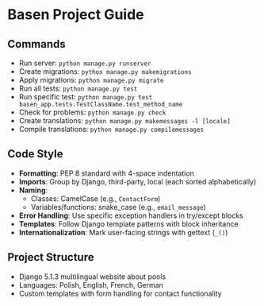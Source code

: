# Basen Project Guide

## Commands
- Run server: `python manage.py runserver`
- Create migrations: `python manage.py makemigrations`
- Apply migrations: `python manage.py migrate`
- Run all tests: `python manage.py test`
- Run specific test: `python manage.py test basen_app.tests.TestClassName.test_method_name`
- Check for problems: `python manage.py check`
- Create translations: `python manage.py makemessages -l [locale]`
- Compile translations: `python manage.py compilemessages`

## Code Style
- **Formatting**: PEP 8 standard with 4-space indentation
- **Imports**: Group by Django, third-party, local (each sorted alphabetically)
- **Naming**: 
  - Classes: CamelCase (e.g., `ContactForm`)
  - Variables/functions: snake_case (e.g., `email_message`)
- **Error Handling**: Use specific exception handlers in try/except blocks
- **Templates**: Follow Django template patterns with block inheritance
- **Internationalization**: Mark user-facing strings with gettext (`_()`)

## Project Structure
- Django 5.1.3 multilingual website about pools
- Languages: Polish, English, French, German
- Custom templates with form handling for contact functionality